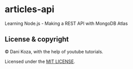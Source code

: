 # articles-api
Learning Node.js - Making a REST API with MongoDB Atlas


## License & copyright
© Dani Koza, with the help of youtube tutorials.

Licensed under the [MIT LICENSE](LICENSE).
